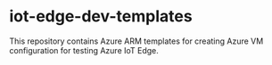 # iot-edge-dev-templates

This repository contains Azure ARM templates for creating Azure VM configuration for testing Azure IoT Edge.  
